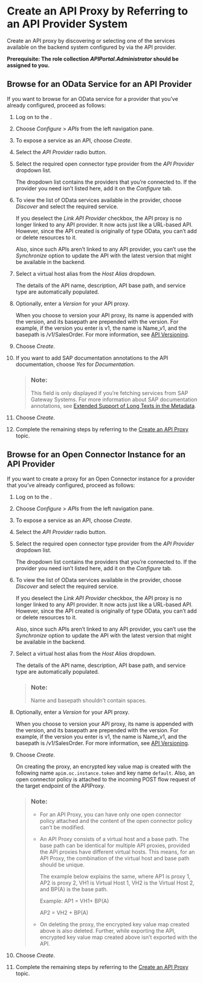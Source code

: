 <!-- loio84628b9a16bd496391c9c26f5d4a4283 -->

# Create an API Proxy by Referring to an API Provider System

Create an API proxy by discovering or selecting one of the services available on the backend system configured by via the API provider.

**Prerequisite: The role collection *APIPortal.Administrator* should be assigned to you.**



<a name="loio84628b9a16bd496391c9c26f5d4a4283__section_imc_frp_pyb"/>

## Browse for an OData Service for an API Provider

If you want to browse for an OData service for a provider that you’ve already configured, proceed as follows:

1.  Log on to the .

2.  Choose *Configure* \> *APIs* from the left navigation pane.

3.  To expose a service as an API, choose *Create*.

4.  Select the *API Provider* radio button.

5.  Select the required open connector type provider from the *API Provider* dropdown list.

    The dropdown list contains the providers that you’re connected to. If the provider you need isn’t listed here, add it on the *Configure* tab.

6.  To view the list of OData services available in the provider, choose *Discover* and select the required service.

    If you deselect the *Link API Provider* checkbox, the API proxy is no longer linked to any API provider. It now acts just like a URL-based API. However, since the API created is originally of type OData, you can’t add or delete resources to it.

    Also, since such APIs aren’t linked to any API provider, you can’t use the *Synchronize* option to update the API with the latest version that might be available in the backend.

7.  Select a virtual host alias from the *Host Alias* dropdown.

    The details of the API name, description, API base path, and service type are automatically populated.

8.  Optionally, enter a *Version* for your API proxy.

    When you choose to version your API proxy, its name is appended with the version, and its basepath are prepended with the version. For example, if the version you enter is v1, the name is Name\_v1, and the basepath is /v1/SalesOrder. For more information, see [API Versioning](api-versioning-b3cda3b.md).

9.  Choose *Create*.

10. If you want to add SAP documentation annotations to the API documentation, choose *Yes* for *Documentation*.

    > ### Note:  
    > This field is only displayed if you’re fetching services from SAP Gateway Systems. For more information about SAP documentation annotations, see [Extended Support of Long Texts in the Metadata](http://help.sap.com/saphelp_gateway20sp10/helpdata/en/30/6e8c537c8fcc26e10000000a4450e5/frameset.htm).

11. Choose *Create*.

12. Complete the remaining steps by referring to the [Create an API Proxy](create-an-api-proxy-c0842d5.md) topic.




<a name="loio84628b9a16bd496391c9c26f5d4a4283__section_u45_frp_pyb"/>

## Browse for an Open Connector Instance for an API Provider

If you want to create a proxy for an Open Connector instance for a provider that you’ve already configured, proceed as follows:

1.  Log on to the .

2.  Choose *Configure* \> *APIs* from the left navigation pane.

3.  To expose a service as an API, choose *Create*.

4.  Select the *API Provider* radio button.

5.  Select the required open connector type provider from the *API Provider* dropdown list.

    The dropdown list contains the providers that you’re connected to. If the provider you need isn’t listed here, add it on the *Configure* tab.

6.  To view the list of OData services available in the provider, choose *Discover* and select the required service.

    If you deselect the *Link API Provider* checkbox, the API proxy is no longer linked to any API provider. It now acts just like a URL-based API. However, since the API created is originally of type OData, you can’t add or delete resources to it.

    Also, since such APIs aren’t linked to any API provider, you can’t use the *Synchronize* option to update the API with the latest version that might be available in the backend.

7.  Select a virtual host alias from the *Host Alias* dropdown.

    The details of the API name, description, API base path, and service type are automatically populated.

    > ### Note:  
    > Name and basepath shouldn’t contain spaces.

8.  Optionally, enter a *Version* for your API proxy.

    When you choose to version your API proxy, its name is appended with the version, and its basepath are prepended with the version. For example, if the version you enter is v1, the name is Name\_v1, and the basepath is /v1/SalesOrder. For more information, see [API Versioning](api-versioning-b3cda3b.md).

9.  Choose *Create*.

    On creating the proxy, an encrypted key value map is created with the following name `apim.oc.instance.token` and key name `default`. Also, an open connector policy is attached to the incoming POST flow request of the target endpoint of the APIProxy.

    > ### Note:  
    > -   For an API Proxy, you can have only one open connector policy attached and the content of the open connector policy can’t be modified.
    > 
    > -   An API Proxy consists of a virtual host and a base path. The base path can be identical for multiple API proxies, provided the API proxies have different virtual hosts. This means, for an API Proxy, the combination of the virtual host and base path should be unique.
    > 
    >     The example below explains the same, where AP1 is proxy 1, AP2 is proxy 2, VH1 is Virtual Host 1, VH2 is the Virtual Host 2, and BP\(A\) is the base path.
    > 
    >     Example: AP1 = VH1+ BP\(A\)
    > 
    >     AP2 = VH2 + BP\(A\)
    > 
    > -   On deleting the proxy, the encrypted key value map created above is also deleted. Further, while exporting the API, encrypted key value map created above isn’t exported with the API.

10. Choose *Create*.

11. Complete the remaining steps by referring to the [Create an API Proxy](create-an-api-proxy-c0842d5.md) topic.



